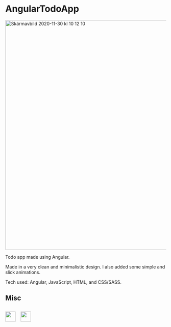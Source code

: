 # AngularTodoApp

<img width="721" alt="Skärmavbild 2020-11-30 kl  10 12 10" src="https://user-images.githubusercontent.com/47321557/100599160-f3025e00-32ff-11eb-9309-eba8d2f6e68a.png">

Todo app made using Angular.

Made in a very clean and minimalistic design. 
I also added some simple and slick animations.

Tech used: Angular, JavaScript, HTML, and CSS/SASS.

## Misc

## 
<a href="https://www.linkedin.com/in/mickeberg/"><img height="32" src="https://user-images.githubusercontent.com/47321557/114865080-12eb7780-9df2-11eb-893b-11dfc556d5d2.png"></a>
&nbsp;&nbsp;
<a href="https://twitter.com/berg_micke"><img height="32" src="https://user-images.githubusercontent.com/47321557/114865483-94430a00-9df2-11eb-803c-2c7015774a91.png"></a>&nbsp;&nbsp;
